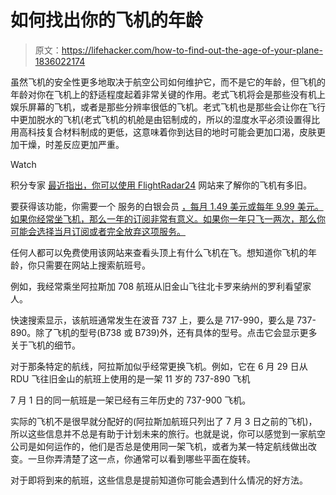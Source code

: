 # 如何找出你的飞机的年龄

> 原文：<https://lifehacker.com/how-to-find-out-the-age-of-your-plane-1836022174>

虽然飞机的安全性更多地取决于航空公司如何维护它，而不是它的年龄，但飞机的年龄对你在飞机上的舒适程度起着非常关键的作用。老式飞机将会是那些没有机上娱乐屏幕的飞机，或者是那些分辨率很低的飞机。老式飞机也是那些会让你在飞行中更加脱水的飞机(老式飞机的机舱是由铝制成的，所以的湿度水平必须设置得比用高科技复合材料制成的更低，这意味着你到达目的地时可能会更加口渴，皮肤更加干燥，时差反应更加严重。

Watch

积分专家 [最近指出，你可以使用 FlightRadar24](https://thepointsguy.com/guide/how-to-find-out-the-age-of-your-plane/) 网站来了解你的飞机有多旧。

要获得该功能，你需要一个 服务的白银会员 [，每月 1.49 美元或每年 9.99 美元。如果你经常坐飞机，那么一年的订阅非常有意义。如果你一年只飞一两次，那么你可能会选择当月订阅或者完全放弃这项服务。](https://www.flightradar24.com/) 

任何人都可以免费使用该网站来查看头顶上有什么飞机在飞。想知道你飞机的年龄，你只需要在网站上搜索航班号。

例如，我经常乘坐阿拉斯加 708 航班从旧金山飞往北卡罗来纳州的罗利看望家人。

快速搜索显示，该航班通常发生在波音 737 上，要么是 717-990，要么是 737-890。除了飞机的型号(B738 或 B739)外，还有具体的型号。点击它会显示更多关于飞机的细节。

对于那条特定的航线，阿拉斯加似乎经常更换飞机。例如，它在 6 月 29 日从 RDU 飞往旧金山的航班上使用的是一架 11 岁的 737-890 飞机

7 月 1 日的同一航班是一架已经有三年历史的 737-900 飞机。

实际的飞机不是很早就分配好的(阿拉斯加航班只列出了 7 月 3 日之前的飞机)，所以这些信息并不总是有助于计划未来的旅行。也就是说，你可以感觉到一家航空公司是如何运作的，他们是否总是使用同一架飞机，或者为某一特定航线做出改变。一旦你弄清楚了这一点，你通常可以看到哪些平面在旋转。

对于即将到来的航班，这些信息是提前知道你可能会遇到什么情况的好方法。